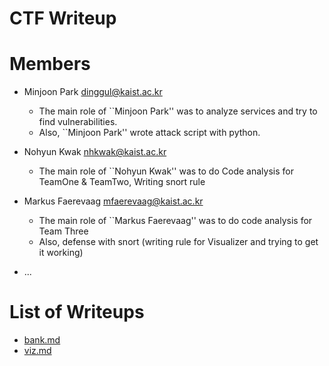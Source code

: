 CTF Writeup
===========

# Members

- Minjoon Park <dinggul@kaist.ac.kr>
    * The main role of ``Minjoon Park'' was to analyze services and try to find
    vulnerabilities.
    * Also, ``Minjoon Park'' wrote attack script with python.

- Nohyun Kwak <nhkwak@kaist.ac.kr>
    * The main role of ``Nohyun Kwak'' was to do Code analysis for TeamOne & TeamTwo, Writing snort rule

- Markus Faerevaag <mfaerevaag@kaist.ac.kr>
    * The main role of ``Markus Faerevaag'' was to do code analysis for Team Three
    * Also, defense with snort (writing rule for Visualizer and trying to get it working)

- ...

# List of Writeups

- [bank.md](bank.md)
- [viz.md](viz.md)
